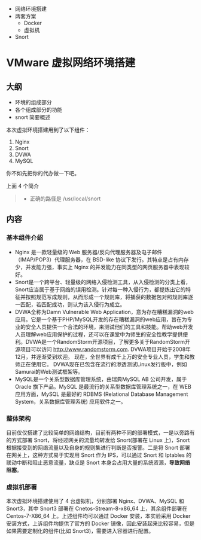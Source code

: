 - 网络环境搭建
- 两套方案
	- Docker
	- 虚拟机
- Snort

# VMware 虚拟网络环境搭建

## 大纲
- 环境的组成部分
- 各个组成部分的功能
- snort 简要概述

本次虚拟环境搭建用到了以下组件：
1. Nginx
2. Snort
3. DVWA
4. MySQL

你不如先把你的代办做一下吧。

上面 4 个简介

> - 正确的路径是 /usr/local/snort 

## 内容
### 基本组件介绍
- Nginx 是一款轻量级的 Web 服务器/反向代理服务器及电子邮件（IMAP/POP3）代理服务器，在 BSD-like 协议下发行。其特点是占有内存少，并发能力强，事实上 Nginx 的并发能力在同类型的网页服务器中表现较好。
- Snort是一个跨平台、轻量级的网络入侵检测工具，从入侵检测的分类上看，Snort应当属于基于网络的误用检测。针对每一种入侵行为，都提炼出它的特征并按照规范写成规则，从而形成一个规则库，将捕获的数据包对照规则库逐一匹配，若匹配成功，则认为该入侵行为成立。
- DVWA全称为Damn Vulnerable Web Application，意为存在糟糕漏洞的web应用。它是一个基于PHP/MySQL开发的存在糟糕漏洞的web应用，旨在为专业的安全人员提供一个合法的环境，来测试他们的工具和技能。帮助web开发人员理解web应用保护的过程，还可以在课堂中为师生的安全性教学提供便利。DVWA是一个RandomStorm开源项目，了解更多关于RandomStorm开源项目可以访问 http://www.randomstorm.com. DVWA项目开始于2008年12月，并逐渐受到欢迎。 现在，全世界有成千上万的安全专业人员，学生和教师正在使用它。 DVWA现在已包含在流行的渗透测试Linux发行版中，例如Samurai的Web测试框架等。
- MySQL是一个关系型数据库管理系统，由瑞典MySQL AB 公司开发，属于 Oracle 旗下产品。MySQL 是最流行的关系型数据库管理系统之一，在 WEB 应用方面，MySQL 是最好的 RDBMS (Relational Database Management System，关系数据库管理系统) 应用软件之一。

### 整体架构
目前仅仅搭建了比较简单的网络结构，目前有两种不同的部署模式，一是以旁路有的方式部署 Snort，将经过网关的流量均转发给 Snort(部署在 Linux 上)，Snort 根据接受到的网络流量以及自身的规则集进行判断是否报警。二是将 Snort 部署在网关上，这种方式易于实现用 Snort 作为 IPS，可以通过 Snort 和 Iptables 的联动中断和阻止恶意流量，缺点是 Snort 本身会占用大量的系统资源，**导致网络阻塞**。

### 虚拟机部署
本次虚拟环境搭建使用了 4 台虚拟机，分别部署 Nginx、DVWA、MySQL 和 Snort3，其中 Snort3 部署在 Cnetos-Stream-8-x86_64 上，其余组件部署在 Centos-7-X86_64 上。上述组件均可以通过 Docker 安装，本实验采用 Docker 安装方式，上诉组件均提供了官方的 Docker 镜像，因此安装起来比较容易，但是如果需要定制化的组件(比如 Snort3)，需要进入容器进行配置。

